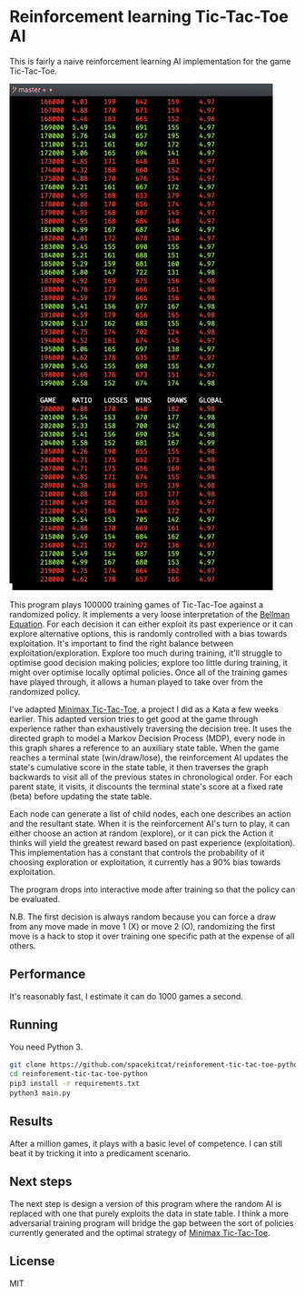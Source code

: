 # Reinforcement  learning Tic-Tac-Toe AI

This is fairly a naive reinforcement learning AI implementation for the game Tic-Tac-Toe.

![Screenshot of the program running. It prints table of data with 6 columns: GAME, RATIO, LOSSES, WINS, DRAWS and Global. The GAME column increments by 1000 for each new row and RATIO, LOSSES, WINS and DRAWS describe how many of those 1000 games resulted in wins, losses or draws. The RATIO describes the number of WINS plus DRAWS divided by the number of LOSSES each row. The GLOBAL column is the overall ratio of WINS plus DRAWS divided by the number of LOSSES for all games so far.](images/demo.png)

This program plays 100000 training games of Tic-Tac-Toe against a randomized policy. It implements a very loose interpretation of the [Bellman Equation](https://en.wikipedia.org/wiki/Bellman_equation). For each decision it can either exploit its past experience or it can explore alternative options, this is randomly controlled with a bias towards exploitation. It's important to find the right balance between exploitation/exploration. Explore too much during training, it'll struggle to optimise good decision making policies; explore too little during training, it might over optimise locally optimal policies. Once all of the training games have played through, it allows a human played to take over from the randomized policy.

I've adapted [Minimax Tic-Tac-Toe](https://github.com/spacekitcat/minimax-tic-tac-toe-python), a project I did as a Kata a few weeks earlier. This adapted version tries to get good at the game through experience rather than exhaustively traversing the decision tree. It uses the directed graph to model a Markov Decision Process (MDP), every node in this graph shares a reference to an auxiliary state table. When the game reaches a terminal state (win/draw/lose), the reinforcement AI updates the state's cumulative score in the state table, it then traverses the graph backwards to visit all of the previous states in chronological order. For each parent state, it visits, it discounts the terminal state's score at a fixed rate (beta) before updating the state table.

Each node can generate a list of child nodes, each one describes an action and the resultant state. When it is the reinforcement AI's turn to play, it can either choose an action at random (explore), or it can pick the Action it thinks will yield the greatest reward based on past experience (exploitation). This implementation has a constant that controls the probability of it choosing exploration or exploitation, it currently has a 90% bias towards exploitation.

The program drops into interactive mode after training so that the policy can be evaluated.

N.B. The first decision is always random because you can force a draw from any move made in move 1 (X) or move 2 (O), randomizing the first move is a hack to stop it over training one specific path at the expense of all others.

## Performance

It's reasonably fast, I estimate it can do 1000 games a second.

## Running

You need Python 3.

```bash
git clone https://github.com/spacekitcat/reinforement-tic-tac-toe-python.git
cd reinforement-tic-tac-toe-python
pip3 install -r requirements.txt
python3 main.py
```

## Results

After a million games, it plays with a basic level of competence. I can still beat it by tricking it into a predicament scenario.

## Next steps

The next step is design a version of this program where the random AI is replaced with one that purely exploits the data in state table. I think a more adversarial training program will bridge the gap between the sort of policies currently generated and the optimal strategy of [Minimax Tic-Tac-Toe](https://github.com/spacekitcat/minimax-tic-tac-toe-python).

## License

MIT
